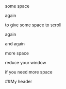 some space


again 


to give some space to scroll


again


and again


more space


reduce your window 


if you need more space







##My header <a name="my-header"></a>
